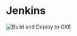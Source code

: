 # Jenkins
![Build and Deploy to GKE](https://github.com/hemanth22/Jenkins/workflows/Build%20and%20Deploy%20to%20GKE/badge.svg)
